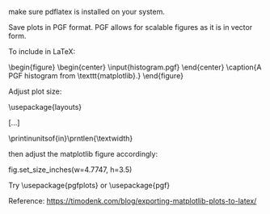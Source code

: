 make sure pdflatex is installed on your system.

Save plots in PGF format.
PGF allows for scalable figures as it is in vector form.


To include in LaTeX:

\begin{figure}
    \begin{center}
        \input{histogram.pgf}
    \end{center}
    \caption{A PGF histogram from \texttt{matplotlib}.}
\end{figure}


Adjust plot size:

\usepackage{layouts}

[...]

\printinunitsof{in}\prntlen{\textwidth}

then adjust the matplotlib figure accordingly:

fig.set_size_inches(w=4.7747, h=3.5)


Try \usepackage{pgfplots} or \usepackage{pgf}


Reference: https://timodenk.com/blog/exporting-matplotlib-plots-to-latex/

